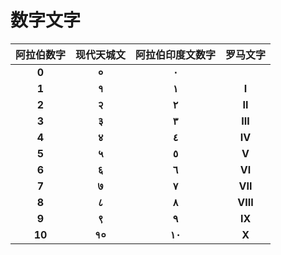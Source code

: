 # 数字文字



| 阿拉伯数字 | 现代天城文 | 阿拉伯印度文数字 | 罗马文字
|:-----:| :---: | :---: | :---: |
| **0** | **०** | **٠‎** |   |
| **1** | **१** | **١‎** | **I‎** |
| **2** | **२** | **٢‎** | **I‎I‎‎** |
| **3** | **३** | **٣‎** | **I‎I‎I‎‎** |
| **4** | **४** | **٤‎‎** | **I‎V** |
| **5** | **५** | **٥‎** | **V** |
| **6** | **६** | **٦‎‎** | **VI‎** |
| **7** | **७** | **٧‎** | **VII** |
| **8** | **८** | **٨** | **VIII‎** |
| **9** | **९** | **٩‎‎** | **IX** |
| **10** | **१०** | **١٠‎‎‎** | **X** |


